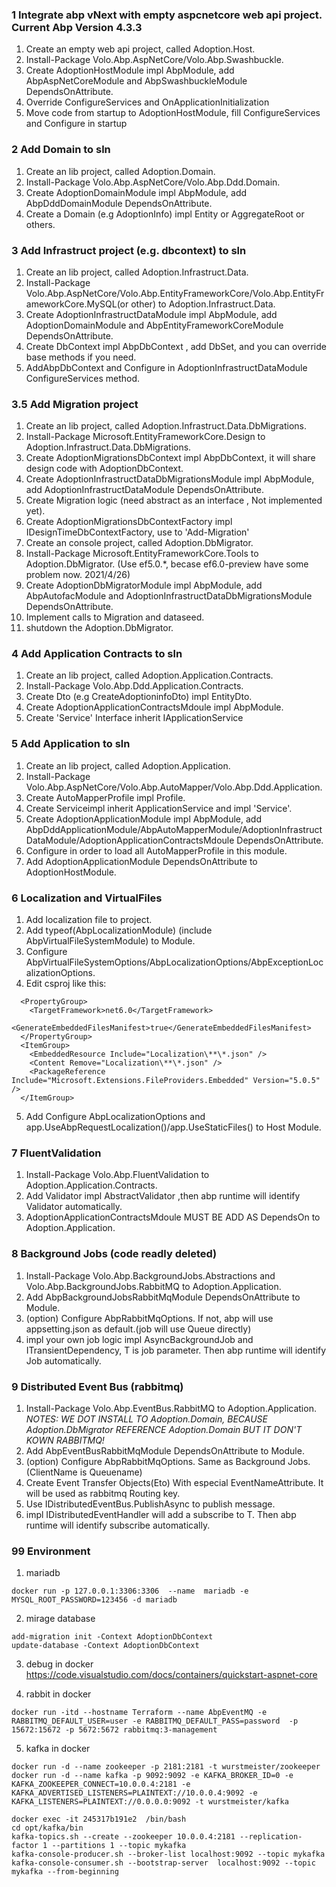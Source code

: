 ### 1 Integrate abp vNext with empty aspcnetcore web api project. Current Abp Version 4.3.3
1. Create an empty web api project, called Adoption.Host.
2. Install-Package Volo.Abp.AspNetCore/Volo.Abp.Swashbuckle.
3. Create AdoptionHostModule impl AbpModule, add AbpAspNetCoreModule and AbpSwashbuckleModule DependsOnAttribute.
4. Override ConfigureServices and OnApplicationInitialization
5. Move code from startup to AdoptionHostModule, fill ConfigureServices and Configure in startup

### 2 Add Domain to sln
1. Create an lib project, called Adoption.Domain.
2. Install-Package Volo.Abp.AspNetCore/Volo.Abp.Ddd.Domain.
3. Create AdoptionDomainModule impl AbpModule, add AbpDddDomainModule DependsOnAttribute.
4. Create a Domain (e.g AdoptionInfo) impl Entity<T> or AggregateRoot<T> or others.

### 3 Add Infrastruct project (e.g.  dbcontext) to sln
1. Create an lib project, called Adoption.Infrastruct.Data.
4. Install-Package Volo.Abp.AspNetCore/Volo.Abp.EntityFrameworkCore/Volo.Abp.EntityFrameworkCore.MySQL(or other) to Adoption.Infrastruct.Data.
5. Create AdoptionInfrastructDataModule impl AbpModule, add AdoptionDomainModule and AbpEntityFrameworkCoreModule DependsOnAttribute.
6. Create DbContext impl AbpDbContext<DbContext> , add DbSet<Domain>, and you can override base methods if you need.
7. AddAbpDbContext<DbContext> and Configure<AbpDbContextOptions> in AdoptionInfrastructDataModule ConfigureServices method.

### 3.5 Add Migration project
1. Create an lib project, called Adoption.Infrastruct.Data.DbMigrations.
2. Install-Package Microsoft.EntityFrameworkCore.Design to Adoption.Infrastruct.Data.DbMigrations.
3. Create AdoptionMigrationsDbContext impl AbpDbContext, it will share design code with AdoptionDbContext.
4. Create AdoptionInfrastructDataDbMigrationsModule impl AbpModule, add AdoptionInfrastructDataModule DependsOnAttribute.
5. Create Migration logic (need abstract as an interface , Not implemented yet).
6. Create AdoptionMigrationsDbContextFactory impl IDesignTimeDbContextFactory, use to 'Add-Migration'   
7. Create an console project, called Adoption.DbMigrator.
8. Install-Package Microsoft.EntityFrameworkCore.Tools to Adoption.DbMigrator. (Use ef5.0.*, becase ef6.0-preview have some problem now. 2021/4/26)
9. Create AdoptionDbMigratorModule impl AbpModule, add AbpAutofacModule and AdoptionInfrastructDataDbMigrationsModule DependsOnAttribute.
10. Implement calls to Migration and dataseed.
11. shutdown the Adoption.DbMigrator.

### 4 Add Application Contracts to sln
1. Create an lib project, called Adoption.Application.Contracts.
2. Install-Package Volo.Abp.Ddd.Application.Contracts.
3. Create Dto (e.g CreateAdoptioninfoDto) impl EntityDto<T>.
4. Create AdoptionApplicationContractsMdoule impl AbpModule.
5. Create 'Service' Interface inherit IApplicationService

### 5 Add Application to sln
1. Create an lib project, called Adoption.Application.
2. Install-Package Volo.Abp.AspNetCore/Volo.Abp.AutoMapper/Volo.Abp.Ddd.Application.
3. Create AutoMapperProfile impl Profile.
4. Create Serviceimpl inherit ApplicationService and impl 'Service'.
5. Create AdoptionApplicationModule impl AbpModule, add  AbpDddApplicationModule/AbpAutoMapperModule/AdoptionInfrastructDataModule/AdoptionApplicationContractsMdoule DependsOnAttribute.
6. Configure<AbpAutoMapperOptions> in order to load all AutoMapperProfile in this module.
7. Add AdoptionApplicationModule DependsOnAttribute to AdoptionHostModule.

### 6 Localization and VirtualFiles
1. Add localization file to project.
2. Add typeof(AbpLocalizationModule) (include AbpVirtualFileSystemModule) to Module.
3. Configure AbpVirtualFileSystemOptions/AbpLocalizationOptions/AbpExceptionLocalizationOptions.
4. Edit csproj like this:
```
  <PropertyGroup>
    <TargetFramework>net6.0</TargetFramework>
    <GenerateEmbeddedFilesManifest>true</GenerateEmbeddedFilesManifest>
  </PropertyGroup>
  <ItemGroup>
    <EmbeddedResource Include="Localization\**\*.json" />
    <Content Remove="Localization\**\*.json" />
    <PackageReference Include="Microsoft.Extensions.FileProviders.Embedded" Version="5.0.5" />
  </ItemGroup>
```
5. Add Configure AbpLocalizationOptions and app.UseAbpRequestLocalization()/app.UseStaticFiles() to Host Module.

### 7 FluentValidation
1. Install-Package Volo.Abp.FluentValidation to Adoption.Application.Contracts.
2. Add Validator impl AbstractValidator<T> ,then abp runtime will identify Validator automatically.
3. AdoptionApplicationContractsMdoule MUST BE ADD AS DependsOn to Adoption.Application.

### 8 Background Jobs (code readly deleted)
1. Install-Package Volo.Abp.BackgroundJobs.Abstractions and Volo.Abp.BackgroundJobs.RabbitMQ to Adoption.Application.
2. Add AbpBackgroundJobsRabbitMqModule DependsOnAttribute to Module.
3. (option) Configure AbpRabbitMqOptions. If not, abp will use appsetting.json as default.(job will use Queue directly)
4. impl your own job logic impl AsyncBackgroundJob<T> and ITransientDependency, T is job parameter. Then abp runtime will identify Job automatically. 

### 9 Distributed Event Bus (rabbitmq)
1. Install-Package Volo.Abp.EventBus.RabbitMQ to Adoption.Application. 
*NOTES: WE DOT INSTALL TO Adoption.Domain, BECAUSE Adoption.DbMigrator REFERENCE Adoption.Domain BUT IT DON'T KOWN RABBITMQ!*
2. Add AbpEventBusRabbitMqModule DependsOnAttribute to Module.
3. (option) Configure AbpRabbitMqOptions. Same as Background Jobs.(ClientName is Queuename)
4. Create Event Transfer Objects(Eto) With especial EventNameAttribute. It will be used as rabbitmq Routing key.
5. Use IDistributedEventBus.PublishAsync to publish message.
6. impl IDistributedEventHandler<T> will add a subscribe to T. Then abp runtime will identify subscribe automatically.

### 99 Environment
1. mariadb
```
docker run -p 127.0.0.1:3306:3306  --name  mariadb -e MYSQL_ROOT_PASSWORD=123456 -d mariadb
```

2. mirage database
```
add-migration init -Context AdoptionDbContext
update-database -Context AdoptionDbContext
```

3. debug in docker 
https://code.visualstudio.com/docs/containers/quickstart-aspnet-core

4. rabbit in docker
```
docker run -itd --hostname Terraform --name AbpEventMQ -e RABBITMQ_DEFAULT_USER=user -e RABBITMQ_DEFAULT_PASS=password  -p 15672:15672 -p 5672:5672 rabbitmq:3-management
```

5. kafka in docker 
```
docker run -d --name zookeeper -p 2181:2181 -t wurstmeister/zookeeper
docker run -d --name kafka -p 9092:9092 -e KAFKA_BROKER_ID=0 -e KAFKA_ZOOKEEPER_CONNECT=10.0.0.4:2181 -e KAFKA_ADVERTISED_LISTENERS=PLAINTEXT://10.0.0.4:9092 -e KAFKA_LISTENERS=PLAINTEXT://0.0.0.0:9092 -t wurstmeister/kafka

docker exec -it 245317b191e2  /bin/bash
cd opt/kafka/bin
kafka-topics.sh --create --zookeeper 10.0.0.4:2181 --replication-factor 1 --partitions 1 --topic mykafka
kafka-console-producer.sh --broker-list localhost:9092 --topic mykafka
kafka-console-consumer.sh --bootstrap-server  localhost:9092 --topic mykafka --from-beginning
```